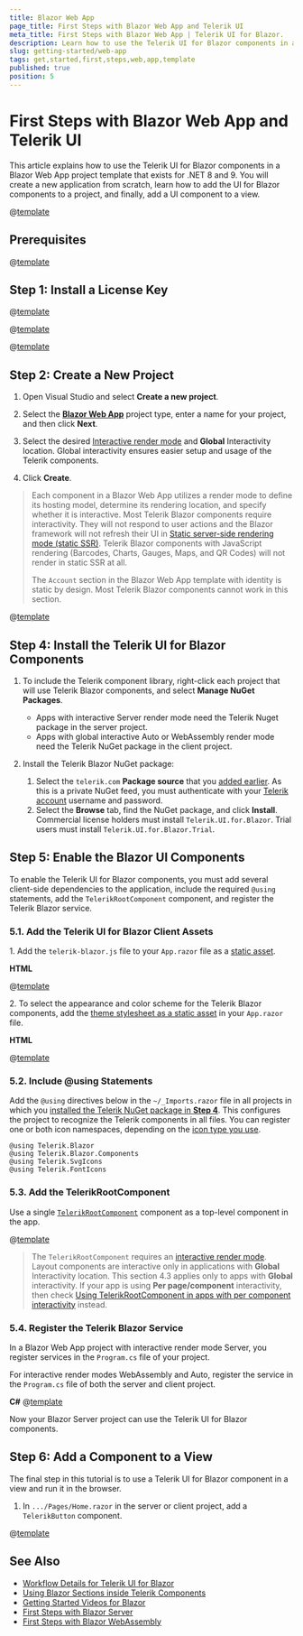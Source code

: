 ```yaml
---
title: Blazor Web App
page_title: First Steps with Blazor Web App and Telerik UI
meta_title: First Steps with Blazor Web App | Telerik UI for Blazor.
description: Learn how to use the Telerik UI for Blazor components in a Blazor Web App project template for .NET 8 and .NET 9.
slug: getting-started/web-app
tags: get,started,first,steps,web,app,template
published: true
position: 5
---
```


# First Steps with Blazor Web App and Telerik UI

This article explains how to use the Telerik UI for Blazor components in a Blazor Web App project template that exists for .NET 8 and 9. You will create a new application from scratch, learn how to add the UI for Blazor components to a project, and finally, add a UI component to a view.

@[template](/_contentTemplates/common/get-started.md#prerequisites-tip)

## Prerequisites

@[template](/_contentTemplates/common/get-started.md#prerequisites-download)

## Step 1: Install a License Key

@[template](/_contentTemplates/common/get-started.md#license-key-version)

@[template](/_contentTemplates/common/get-started.md#license-key-manual-steps)

@[template](/_contentTemplates/common/get-started.md#license-key-know-more-link)

## Step 2: Create a New Project

1. Open Visual Studio and select **Create a new project**.

1. Select the [**Blazor Web App**](https://learn.microsoft.com/en-us/aspnet/core/blazor/project-structure?view=aspnetcore-8.0#blazor-web-app) project type, enter a name for your project, and then click **Next**.

1. Select the desired [Interactive render mode](https://learn.microsoft.com/en-us/aspnet/core/blazor/components/render-modes?view=aspnetcore-8.0#render-modes) and **Global** Interactivity location. Global interactivity ensures easier setup and usage of the Telerik components.

1. Click **Create**.

> Each component in a Blazor Web App utilizes a render mode to define its hosting model, determine its rendering location, and specify whether it is interactive. Most Telerik Blazor components require interactivity. They will not respond to user actions and the Blazor framework will not refresh their UI in [Static server-side rendering mode (static SSR)](https://learn.microsoft.com/en-us/aspnet/core/blazor/components/render-modes?view=aspnetcore-9.0#static-server-side-rendering-static-ssr). Telerik Blazor components with JavaScript rendering (Barcodes, Charts, Gauges, Maps, and QR Codes) will not render in static SSR at all.
>
> The `Account` section in the Blazor Web App template with identity is static by design. Most Telerik Blazor components cannot work in this section.

@[template](/_contentTemplates/common/get-started.md#add-nuget-feed)

## Step 4: Install the Telerik UI for Blazor Components

1. To include the Telerik component library, right-click each project that will use Telerik Blazor components, and select **Manage NuGet Packages**.

    * Apps with interactive Server render mode need the Telerik Nuget package in the server project.
    * Apps with global interactive Auto or WebAssembly render mode need the Telerik NuGet package in the client project.

1. Install the Telerik Blazor NuGet package:

   1. Select the `telerik.com` **Package source** that you [added earlier](#step-3-add-the-telerik-nuget-feed-to-visual-studio). As this is a private NuGet feed, you must authenticate with your [Telerik account](https://www.telerik.com/account/) username and password.
   1. Select the **Browse** tab, find the NuGet package, and click **Install**. Commercial license holders must install `Telerik.UI.for.Blazor`. Trial users must install `Telerik.UI.for.Blazor.Trial`.

## Step 5: Enable the Blazor UI Components

To enable the Telerik UI for Blazor components, you must add several client-side dependencies to the application, include the required `@using` statements, add the `TelerikRootComponent` component, and register the Telerik Blazor service.

### 5.1. Add the Telerik UI for Blazor Client Assets

1\. Add the `telerik-blazor.js` file to your `App.razor` file as a [static asset](slug://getting-started/what-you-need#css-theme-and-javascript-files).

**HTML**

@[template](/_contentTemplates/common/js-interop-file.md#js-interop-file-snippet)

2\. To select the appearance and color scheme for the Telerik Blazor components, add the [theme stylesheet as a static asset](slug://themes-overview#using-a-theme) in your `App.razor` file.

**HTML**

@[template](/_contentTemplates/common/js-interop-file.md#theme-static-asset-snippet)

### 5.2. Include @using Statements

Add the `@using` directives below in the `~/_Imports.razor` file in all projects in which you [installed the Telerik NuGet package in **Step 4**](#step-4-install-the-telerik-ui-for-blazor-components). This configures the project to recognize the Telerik components in all files. You can register one or both icon namespaces, depending on the [icon type you use](slug://common-features-icons).

````RAZOR.skip-repl _Imports.razor
@using Telerik.Blazor
@using Telerik.Blazor.Components
@using Telerik.SvgIcons
@using Telerik.FontIcons
````

### 5.3. Add the TelerikRootComponent

Use a single [`TelerikRootComponent`](slug://rootcomponent-overview) component as a top-level component in the app.

@[template](/_contentTemplates/common/get-started.md#root-component-main-layout)

> The `TelerikRootComponent` requires an [interactive render mode](https://learn.microsoft.com/en-us/aspnet/core/blazor/components/render-modes). Layout components are interactive only in applications with **Global** Interactivity location. This section 4.3 applies only to apps with **Global** interactivity. If your app is using **Per page/component** interactivity, then check [Using TelerikRootComponent in apps with per component interactivity](slug://rootcomponent-percomponent) instead.

### 5.4. Register the Telerik Blazor Service

In a Blazor Web App project with interactive render mode Server, you register services in the `Program.cs` file of your project.

For interactive render modes WebAssembly and Auto, register the service in the `Program.cs` file of both the server and client project.

**C#**
@[template](/_contentTemplates/common/js-interop-file.md#register-telerik-service-server)

Now your Blazor Server project can use the Telerik UI for Blazor components.

## Step 6: Add a Component to a View

The final step in this tutorial is to use a Telerik UI for Blazor component in a view and run it in the browser.

1. In `.../Pages/Home.razor` in the server or client project, add a `TelerikButton` component.

@[template](/_contentTemplates/common/get-started.md#add-component-sample)

## See Also

* [Workflow Details for Telerik UI for Blazor](slug://getting-started/what-you-need)
* [Using Blazor Sections inside Telerik Components](slug://common-kb-net8-sections)
* [Getting Started Videos for Blazor](https://www.youtube.com/watch?v=aaRAZYaJ4xc&list=PLvmaC-XMqeBYPTwcm478vs8Rujq2tiVJo)
* [First Steps with Blazor Server](slug://getting-started/server-side)
* [First Steps with Blazor WebAssembly](slug://getting-started/client-side)
